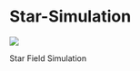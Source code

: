 # Star-Simulation
<img src="https://user-images.githubusercontent.com/96903120/161843505-98fcf8c5-40bf-4ddd-811d-c4fdb1f65579.PNG">
<p> Star Field Simulation </p>

